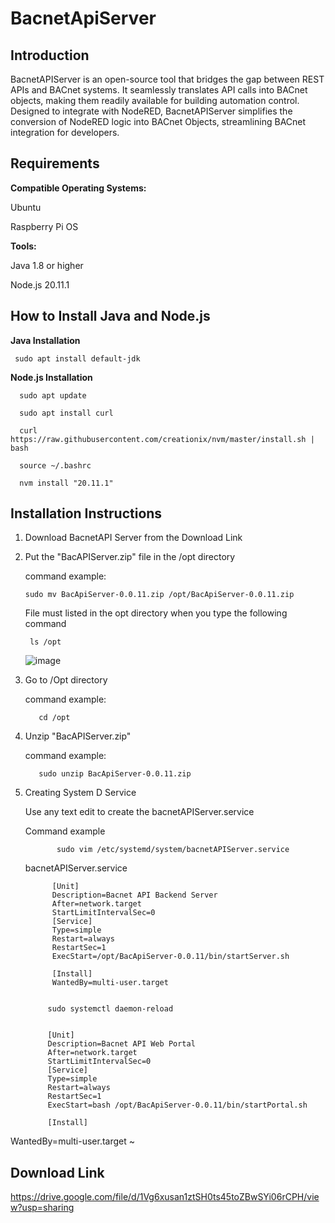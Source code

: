 # BacnetApiServer


Introduction
--

BacnetAPIServer is an open-source tool that bridges the gap between REST APIs and BACnet systems. It seamlessly translates API calls into BACnet objects, making them readily available for building automation control. Designed to integrate with NodeRED, BacnetAPIServer simplifies the conversion of NodeRED logic into BACnet Objects, streamlining BACnet integration for developers.

Requirements
--

**Compatible Operating Systems:**
 
 Ubuntu
 
 Raspberry Pi OS
 
**Tools:**

Java 1.8 or higher

Node.js 20.11.1


How to Install Java and Node.js
--

**Java Installation**

     sudo apt install default-jdk

**Node.js Installation**

      sudo apt update

      sudo apt install curl 
     
      curl https://raw.githubusercontent.com/creationix/nvm/master/install.sh | bash 
     
      source ~/.bashrc   
     
      nvm install "20.11.1"

 
Installation Instructions
--
1. Download BacnetAPI Server from the Download Link

2. Put the "BacAPIServer<version>.zip" file in the /opt directory

     command example:
   
       sudo mv BacApiServer-0.0.11.zip /opt/BacApiServer-0.0.11.zip

    File must listed in the opt directory when you type the following command

        ls /opt
   ![image](https://github.com/selvadurai/BacnetAPIServer/assets/4705770/a51112df-06f4-4c17-a681-f2fa7daa0257)
            
3. Go to /Opt directory

    command example:
   
          cd /opt
   
     
4. Unzip  "BacAPIServer<version>.zip"

   command example:

          sudo unzip BacApiServer-0.0.11.zip

5. Creating System D Service

   
      Use any text edit to create the bacnetAPIServer.service

      Command example
   
              sudo vim /etc/systemd/system/bacnetAPIServer.service

       
    bacnetAPIServer.service

             [Unit]
             Description=Bacnet API Backend Server
             After=network.target
             StartLimitIntervalSec=0
             [Service]
             Type=simple
             Restart=always
             RestartSec=1
             ExecStart=/opt/BacApiServer-0.0.11/bin/startServer.sh
             
             [Install]
             WantedBy=multi-user.target


            sudo systemctl daemon-reload


            [Unit]
            Description=Bacnet API Web Portal
            After=network.target
            StartLimitIntervalSec=0
            [Service]
            Type=simple
            Restart=always
            RestartSec=1
            ExecStart=bash /opt/BacApiServer-0.0.11/bin/startPortal.sh
                        
            [Install]
 WantedBy=multi-user.target
~                          


     
   





 
Download Link
--
https://drive.google.com/file/d/1Vg6xusan1ztSH0ts45toZBwSYi06rCPH/view?usp=sharing


